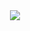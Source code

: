 <div align="center">
  <img src="https://github-readme-stats.vercel.app/api/top-langs/?username=31b4&layout=compact&include_all_commits=true&show_icons=true&hide_border=true&bg_color=ffffff00&count_private=true&custom_title=Stats&text_color=fff"/></a>
</div>
